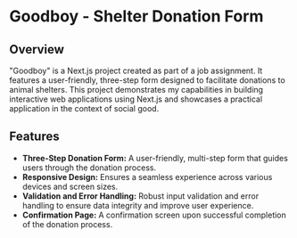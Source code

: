# Goodboy - Shelter Donation Form

## Overview
"Goodboy" is a Next.js project created as part of a job assignment. It features a user-friendly, three-step form designed to facilitate donations to animal shelters. This project demonstrates my capabilities in building interactive web applications using Next.js and showcases a practical application in the context of social good.

## Features
- **Three-Step Donation Form:** A user-friendly, multi-step form that guides users through the donation process.
- **Responsive Design:** Ensures a seamless experience across various devices and screen sizes.
- **Validation and Error Handling:** Robust input validation and error handling to ensure data integrity and improve user experience.
- **Confirmation Page:** A confirmation screen upon successful completion of the donation process.

